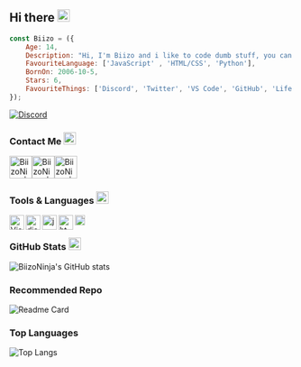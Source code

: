 ## Hi there <img src= "https://discord.com/assets/df7ba0f4020ca70048a0226d1dfa73f6.svg" alt='wave' width="22px">

```js
const Biizo = ({
    Age: 14,
    Description: "Hi, I'm Biizo and i like to code dumb stuff, you can find my my stuff on my socials. kek ",
    FavouriteLanguage: ['JavaScript' , 'HTML/CSS', 'Python'],
    BornOn: 2006-10-5,
    Stars: 6,
    FavouriteThings: ['Discord', 'Twitter', 'VS Code', 'GitHub', 'Life',]
});
```
<!-- ![Discord](https://discord.c99.nl/widget/theme-3/725945760629129277.png) -->
<a href="https://discord.com/users/546631496673394688">
<img src="https://discord.c99.nl/widget/theme-3/546631496673394688.png" alt="Discord"/>
</a>


### Contact Me <img src="https://discord.com/assets/626aaed496ac12bbdb68a86b46871a1f.svg" alt="smile" width="22px">
<a rel="noreferrer noopener" href="https://discord.gg/V9DHGNtuUe"><img alt="BiizoNinja | Discord" width="40px" src="https://cdn.jsdelivr.net/npm/simple-icons@v3/icons/discord.svg"></a><a rel="noreferrer noopener" href="https://twitter.com/BiizoNinja"><img alt="BiizoNinja | Twitter" width="40px" src="https://cdn.jsdelivr.net/npm/simple-icons@v3/icons/twitter.svg"></a><a rel="noreferrer noopener" href="https://instagram.com/BiizoNinja"><img alt="BiizoNinja | Instagram" width="40px" src="https://cdn.jsdelivr.net/npm/simple-icons@v3/icons/instagram.svg"></a>

### Tools & Languages <img src="https://discord.com/assets/28a6206f93399999d1a908d5c45232ad.svg" alt="smile" width="22px">
<img align="left" alt="Visual Studio Code" width="26px" src="https://i.imgur.com/LwSdAlE.png">
<img align="left" alt="discord.js" width="26px" src="https://i.imgur.com/SI1DZf3.png">
<img align="left" alt="js" width="26px" src="https://i.imgur.com/3u1wzwE.png">
<img align="left" alt="html" width="26px" src="https://i.imgur.com/1VQeKGP.png">
<img align="left" alt="css" width="18px" src="https://i.imgur.com/Zsnk6xl.png">

<br>

### GitHub Stats <img src="https://discord.com/assets/7b4003ce2786fcf382c6b1ba5ac08f24.svg" alt="bar" width="22px">
![BiizoNinja's GitHub stats](https://github-readme-stats.vercel.app/api?username=BiizoNinja&show_icons=true&theme=radical)

### Recommended Repo
![Readme Card](https://github-readme-stats.vercel.app/api/pin/?username=BiizoNinja&repo=shrek-bot&theme=radical)

### Top Languages
![Top Langs](https://github-readme-stats.vercel.app/api/top-langs/?username=BiizoNinja&theme=radical)

</br>
